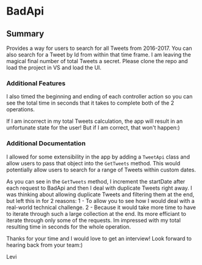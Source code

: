 # BadApi

## Summary

Provides a way for users to search for all Tweets from 2016-2017. You can also search for a Tweet by Id from within that time frame.
I am leaving the magical final number of total Tweets a secret. Please clone the repo and load the project in VS and load the UI.

### Additional Features

I also timed the beginning and ending of each controller action so you can see the total time in seconds that it takes to complete 
both of the 2 operations. 

If I am incorrect in my total Tweets calculation, the app will result in an unfortunate state for the user! But if I am correct, that 
won't happen:) 

### Additional Documentation

I allowed for some extensibility in the app by adding a `TweetApi` class and allow users to pass that object into the `GetTweets` method. 
This would potentially allow users to search for a range of Tweets within custom dates. 

As you can see in the `GetTweets` method, I increment the startDate after each request to BadApi and then I deal with duplicate Tweets right away. 
I was thinking about allowing duplicate Tweets and filtering them at the end, but left this in for 2 reasons: 
1 - To allow you to see how I would deal with a real-world technical challenge. 
2 - Because it would take more time to have to iterate through such a large collection at the end. Its more efficiant to iterate through only some of the requests. Im impressed with my total resulting time in seconds for the whole operation. 

Thanks for your time and I would love to get an interview! Look forward to hearing back from your team:) 

Levi
